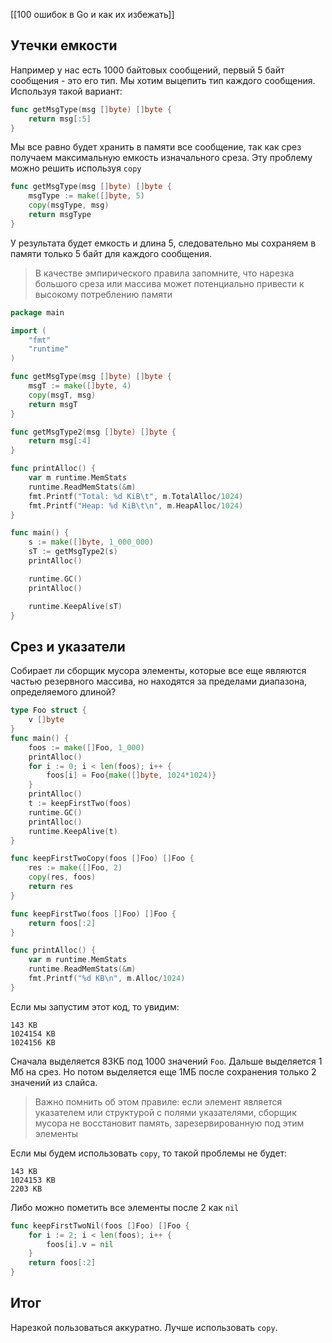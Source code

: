 [[100 ошибок в Go и как их избежать]]

## Утечки емкости
Например у нас есть 1000 байтовых сообщений, первый 5 байт сообщения - это его тип. Мы хотим выцепить тип каждого сообщения.
Используя такой вариант:
```go
func getMsgType(msg []byte) []byte {
	return msg[:5]
}
```
Мы все равно будет хранить в памяти все сообщение, так как срез получаем максимальную емкость изначального среза.
Эту проблему можно решить используя `copy`
```go
func getMsgType(msg []byte) []byte {
	msgType := make([]byte, 5)
	copy(msgType, msg)
	return msgType
}
```
У результата будет емкость и длина 5, следовательно мы сохраняем в памяти только 5 байт для каждого сообщения.
> В качестве эмпирического правила запомните, что нарезка большого среза или массива может потенциально привести к высокому потреблению памяти

```go
package main

import (
	"fmt"
	"runtime"
)

func getMsgType(msg []byte) []byte {
	msgT := make([]byte, 4)
	copy(msgT, msg)
	return msgT
}

func getMsgType2(msg []byte) []byte {
	return msg[:4]
}

func printAlloc() {
	var m runtime.MemStats
	runtime.ReadMemStats(&m)
	fmt.Printf("Total: %d KiB\t", m.TotalAlloc/1024)
	fmt.Printf("Heap: %d KiB\t\n", m.HeapAlloc/1024)
}

func main() {
	s := make([]byte, 1_000_000)
	sT := getMsgType2(s)
	printAlloc()

	runtime.GC()
	printAlloc()

	runtime.KeepAlive(sT)
}
```
## Срез и указатели
Собирает ли сборщик мусора элементы, которые все еще являются частью резервного массива, но находятся за пределами диапазона, определяемого длиной?
```go
type Foo struct {
    v []byte
}
func main() {
    foos := make([]Foo, 1_000)
    printAlloc()
    for i := 0; i < len(foos); i++ {
        foos[i] = Foo{make([]byte, 1024*1024)}
    }
    printAlloc()
    t := keepFirstTwo(foos)
    runtime.GC()
    printAlloc()
    runtime.KeepAlive(t)
}

func keepFirstTwoCopy(foos []Foo) []Foo {
    res := make([]Foo, 2)
    copy(res, foos)
    return res
}

func keepFirstTwo(foos []Foo) []Foo {
    return foos[:2]
}

func printAlloc() {
    var m runtime.MemStats
    runtime.ReadMemStats(&m)
    fmt.Printf("%d KB\n", m.Alloc/1024)
}
```
Если мы запустим этот код, то увидим:
```
143 KB
1024154 KB
1024156 KB
```
Сначала выделяется 83КБ под 1000 значений `Foo`. Дальше выделяется 1 Мб на срез. Но потом выделяется еще 1МБ после сохранения только 2 значений из слайса. 
> Важно помнить об этом правиле: если элемент является указателем или структурой с полями указателями, сборщик мусора не восстановит память, зарезервированную под этим элементы

Если мы будем использовать `copy`, то такой проблемы не будет:
```
143 KB
1024153 KB
2203 KB
```
Либо можно пометить все элементы после 2 как `nil`
```go
func keepFirstTwoNil(foos []Foo) []Foo {
    for i := 2; i < len(foos); i++ {
        foos[i].v = nil
    }
    return foos[:2]
}
```

## Итог
Нарезкой пользоваться аккуратно. Лучше использовать `copy`.